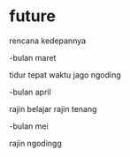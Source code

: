 # future
rencana kedepannya

-bulan maret

tidur tepat waktu
jago ngoding

-bulan april

rajin belajar 
rajin tenang

-bulan mei

rajin ngodingg
